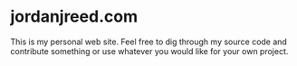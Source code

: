 # jordanjreed.com
This is my personal web site. Feel free to dig through my source code and contribute something or use whatever you would like for your own project. 


